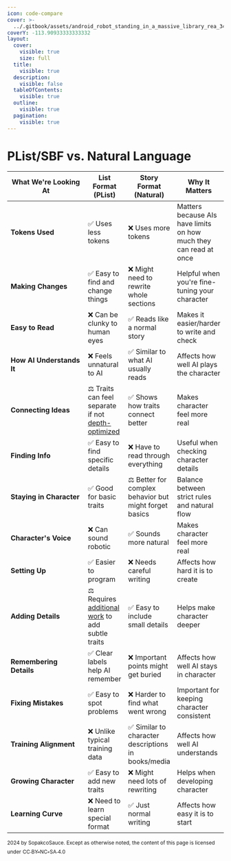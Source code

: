 ```yaml
---
icon: code-compare
cover: >-
  ../.gitbook/assets/android_robot_standing_in_a_massive_library_rea_34d229e7-0302-427a-8488-777626b1391d_3.png
coverY: -113.90933333333332
layout:
  cover:
    visible: true
    size: full
  title:
    visible: true
  description:
    visible: false
  tableOfContents:
    visible: true
  outline:
    visible: true
  pagination:
    visible: true
---
```


# PList/SBF vs. Natural Language

<table data-full-width="true"><thead><tr><th width="224">What We're Looking At</th><th>List Format (PList)</th><th>Story Format (Natural)</th><th>Why It Matters</th></tr></thead><tbody><tr><td><strong>Tokens Used</strong></td><td>✅ Uses less tokens</td><td>❌ Uses more tokens</td><td>Matters because AIs have limits on how much they can read at once</td></tr><tr><td><strong>Making Changes</strong></td><td>✅ Easy to find and change things</td><td>❌ Might need to rewrite whole sections</td><td>Helpful when you're fine-tuning your character</td></tr><tr><td><strong>Easy to Read</strong></td><td>❌ Can be clunky to human eyes</td><td>✅ Reads like a normal story</td><td>Makes it easier/harder to write and check</td></tr><tr><td><strong>How AI Understands It</strong></td><td>❌ Feels unnatural to AI</td><td>✅ Similar to what AI usually reads</td><td>Affects how well AI plays the character</td></tr><tr><td><strong>Connecting Ideas</strong></td><td>⚖️ Traits can feel separate if not <a href="../character-depth-on-a-budget.md">depth-optimized</a></td><td>✅ Shows how traits connect better</td><td>Makes character feel more real</td></tr><tr><td><strong>Finding Info</strong></td><td>✅ Easy to find specific details</td><td>❌ Have to read through everything</td><td>Useful when checking character details</td></tr><tr><td><strong>Staying in Character</strong></td><td>✅ Good for basic traits</td><td>⚖️ Better for complex behavior but might forget basics</td><td>Balance between strict rules and natural flow</td></tr><tr><td><strong>Character's Voice</strong></td><td>❌ Can sound robotic</td><td>✅ Sounds more natural</td><td>Makes character feel more real</td></tr><tr><td><strong>Setting Up</strong></td><td>✅ Easier to program</td><td>❌ Needs careful writing</td><td>Affects how hard it is to create</td></tr><tr><td><strong>Adding Details</strong></td><td>⚖️ Requires <a href="strategies-to-address-challenges-with-plist.md">additional work</a> to add subtle traits</td><td>✅ Easy to include small details</td><td>Helps make character deeper</td></tr><tr><td><strong>Remembering Details</strong></td><td>✅ Clear labels help AI remember</td><td>❌ Important points might get buried</td><td>Affects how well AI stays in character</td></tr><tr><td><strong>Fixing Mistakes</strong></td><td>✅ Easy to spot problems</td><td>❌ Harder to find what went wrong</td><td>Important for keeping character consistent</td></tr><tr><td><strong>Training Alignment</strong></td><td>❌ Unlike typical training data</td><td>✅ Similar to character descriptions in books/media</td><td>Affects how well AI understands</td></tr><tr><td><strong>Growing Character</strong></td><td>✅ Easy to add new traits</td><td>❌ Might need lots of rewriting</td><td>Helps when developing character</td></tr><tr><td><strong>Learning Curve</strong></td><td>❌ Need to learn special format</td><td>✅ Just normal writing</td><td>Affects how easy it is to start</td></tr></tbody></table>

<sub>2024 by SopakcoSauce. Except as otherwise noted, the content of this page is licensed under</sub> [<sub>CC BY-NC-SA 4.0</sub>](https://creativecommons.org/licenses/by-nc-sa/4.0/)

